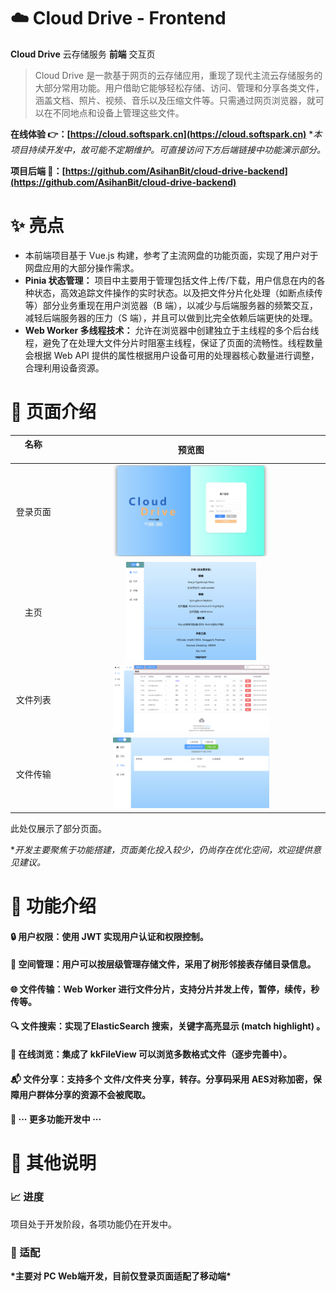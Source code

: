 # :cloud: Cloud Drive - Frontend

**Cloud Drive** 云存储服务 **前端** 交互页

> Cloud Drive 是一款基于网页的云存储应用，重现了现代主流云存储服务的大部分常用功能。用户借助它能够轻松存储、访问、管理和分享各类文件，涵盖文档、照片、视频、音乐以及压缩文件等。只需通过网页浏览器，就可以在不同地点和设备上管理这些文件。

<b>在线体验 👉：[https://cloud.softspark.cn](https://cloud.softspark.cn)</b> **本项目持续开发中，故可能不定期维护。可直接访问下方后端链接中功能演示部分。*

<b>项目后端 :link:：[https://github.com/AsihanBit/cloud-drive-backend](https://github.com/AsihanBit/cloud-drive-backend)</b>



# :sparkles: 亮点

- 本前端项目基于 Vue.js 构建，参考了主流网盘的功能页面，实现了用户对于网盘应用的大部分操作需求。
- **Pinia 状态管理：** 项目中主要用于管理包括文件上传/下载，用户信息在内的各种状态，高效追踪文件操作的实时状态。以及把文件分片化处理（如断点续传等）部分业务重现在用户浏览器（B 端），以减少与后端服务器的频繁交互，减轻后端服务器的压力（S 端），并且可以做到比完全依赖后端更快的处理。
- **Web Worker 多线程技术：** 允许在浏览器中创建独立于主线程的多个后台线程，避免了在处理大文件分片时阻塞主线程，保证了页面的流畅性。线程数量会根据 Web API 提供的属性根据用户设备可用的处理器核心数量进行调整，合理利用设备资源。



# :page_with_curl: 页面介绍

| 名称<img width="100"/> |                            预览图                            |
| :--------------------: | :----------------------------------------------------------: |
|        登录页面        | <img src="./assets/readme/1.1-loginPage.png" width="60%" />  |
|          主页          |  <img src="./assets/readme/1.2-mainPage.png" width="50%" />  |
|        文件列表        |  <img src="./assets/readme/1.3-filePage.png" width="60%" />  |
|        文件传输        | <img src="./assets/readme/1.4-transferPage.png" width="60%" /> |

此处仅展示了部分页面。

**开发主要聚焦于功能搭建，页面美化投入较少，仍尚存在优化空间，欢迎提供意见建议。*



# :star2: 功能介绍

#### 🔒 用户权限：使用 JWT 实现用户认证和权限控制。

####  :file_folder: 空间管理：用户可以按层级管理存储文件，采用了树形邻接表存储目录信息。

#### 🌐 文件传输：Web Worker 进行文件分片，支持分片并发上传，暂停，续传，秒传等。

#### 🔍 文件搜索：实现了ElasticSearch 搜索，关键字高亮显示 (match highlight) 。

#### 📄 在线浏览：集成了 kkFileView 可以浏览多数格式文件（逐步完善中）。

#### :mailbox_with_mail: 文件分享：支持多个 文件/文件夹 分享，转存。分享码采用 AES​ 对称加密，保障用户群体分享的资源不会被爬取。



#### 💬 ··· 更多功能开发中 ···



# 🔔 其他说明

### :chart_with_upwards_trend: 进度

项目处于开发阶段，各项功能仍在开发中。

### :vibration_mode: 适配

**\*主要对 PC Web端开发，目前仅登录页面适配了移动端\***

